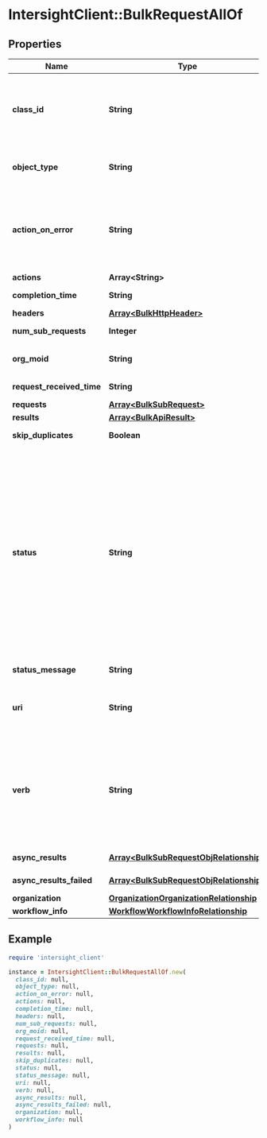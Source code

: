 # IntersightClient::BulkRequestAllOf

## Properties

| Name | Type | Description | Notes |
| ---- | ---- | ----------- | ----- |
| **class_id** | **String** | The fully-qualified name of the instantiated, concrete type. This property is used as a discriminator to identify the type of the payload when marshaling and unmarshaling data. | [default to &#39;bulk.Request&#39;] |
| **object_type** | **String** | The fully-qualified name of the instantiated, concrete type. The value should be the same as the &#39;ClassId&#39; property. | [default to &#39;bulk.Request&#39;] |
| **action_on_error** | **String** | The action to be taken when an error occurs during processing of the request. * &#x60;Stop&#x60; - Stop the processing of the request after the first error. * &#x60;Proceed&#x60; - Proceed with the processing of the request even when an error occurs. | [optional][default to &#39;Stop&#39;] |
| **actions** | **Array&lt;String&gt;** |  | [optional] |
| **completion_time** | **String** | The timestamp when the request processing completed. | [optional][readonly] |
| **headers** | [**Array&lt;BulkHttpHeader&gt;**](BulkHttpHeader.md) |  | [optional] |
| **num_sub_requests** | **Integer** | The number of sub requests received in this request. | [optional][readonly] |
| **org_moid** | **String** | The moid of the organization under which this request was issued. | [optional][readonly] |
| **request_received_time** | **String** | The timestamp when the request was received. | [optional][readonly] |
| **requests** | [**Array&lt;BulkSubRequest&gt;**](BulkSubRequest.md) |  | [optional] |
| **results** | [**Array&lt;BulkApiResult&gt;**](BulkApiResult.md) |  | [optional] |
| **skip_duplicates** | **Boolean** | Skip the already present objects. | [optional] |
| **status** | **String** | The processing status of the Request. * &#x60;NotStarted&#x60; - Indicates that the request processing has not begun yet. * &#x60;ObjPresenceCheckInProgress&#x60; - Indicates that the object presence check is in progress for this request. * &#x60;ObjPresenceCheckComplete&#x60; - Indicates that the object presence check is complete. * &#x60;ExecutionInProgress&#x60; - Indicates that the request processing is in progress. * &#x60;Completed&#x60; - Indicates that the request processing has been completed successfully. * &#x60;Failed&#x60; - Indicates that the processing of this request failed. | [optional][readonly][default to &#39;NotStarted&#39;] |
| **status_message** | **String** | The status message corresponding to the status. | [optional][readonly] |
| **uri** | **String** | The URI on which this bulk action is to be performed. The value will be used when there is no override in the SubRequest. | [optional] |
| **verb** | **String** | The type of operation to be performed. One of - Post (Create), Patch (Update) or Delete (Remove). The value will be used when there is no override in the SubRequest. * &#x60;POST&#x60; - Used to create a REST resource. * &#x60;PATCH&#x60; - Used to update a REST resource. * &#x60;DELETE&#x60; - Used to delete a REST resource. | [optional][default to &#39;POST&#39;] |
| **async_results** | [**Array&lt;BulkSubRequestObjRelationship&gt;**](BulkSubRequestObjRelationship.md) | An array of relationships to bulkSubRequestObj resources. | [optional][readonly] |
| **async_results_failed** | [**Array&lt;BulkSubRequestObjRelationship&gt;**](BulkSubRequestObjRelationship.md) | An array of relationships to bulkSubRequestObj resources. | [optional][readonly] |
| **organization** | [**OrganizationOrganizationRelationship**](OrganizationOrganizationRelationship.md) |  | [optional] |
| **workflow_info** | [**WorkflowWorkflowInfoRelationship**](WorkflowWorkflowInfoRelationship.md) |  | [optional] |

## Example

```ruby
require 'intersight_client'

instance = IntersightClient::BulkRequestAllOf.new(
  class_id: null,
  object_type: null,
  action_on_error: null,
  actions: null,
  completion_time: null,
  headers: null,
  num_sub_requests: null,
  org_moid: null,
  request_received_time: null,
  requests: null,
  results: null,
  skip_duplicates: null,
  status: null,
  status_message: null,
  uri: null,
  verb: null,
  async_results: null,
  async_results_failed: null,
  organization: null,
  workflow_info: null
)
```

